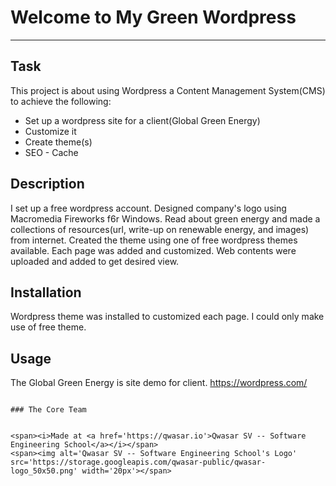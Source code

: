 # Welcome to My Green Wordpress
***

## Task
This project is about using Wordpress a Content Management System(CMS) to achieve the following:
- Set up a wordpress site for a client(Global Green Energy)
- Customize it
- Create theme(s)
- SEO - Cache

## Description
I set up a free wordpress account. 
Designed company's logo using Macromedia Fireworks f6r Windows. 
Read about green energy and made a collections of resources(url, write-up on renewable energy, and images) from internet. 
Created the theme using  one of free wordpress themes available.
Each page was added and customized. Web contents were uploaded and added to get desired view. 

## Installation
Wordpress theme was installed to customized each page. I could only make use of free theme.

## Usage
The Global Green Energy is site demo for client.
https://wordpress.com/
```

### The Core Team


<span><i>Made at <a href='https://qwasar.io'>Qwasar SV -- Software Engineering School</a></i></span>
<span><img alt='Qwasar SV -- Software Engineering School's Logo' src='https://storage.googleapis.com/qwasar-public/qwasar-logo_50x50.png' width='20px'></span>
